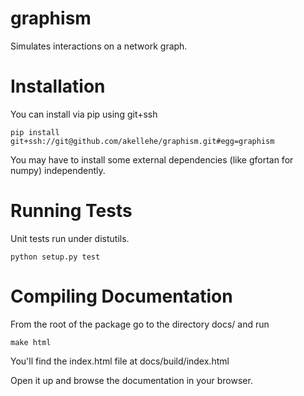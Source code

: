 graphism
========

Simulates interactions on a network graph.

Installation
============

You can install via pip using git+ssh

`pip install git+ssh://git@github.com/akellehe/graphism.git#egg=graphism`

You may have to install some external dependencies (like gfortan for numpy) independently.

Running Tests
=============

Unit tests run under distutils.

`python setup.py test`


Compiling Documentation
=======================

From the root of the package go to the directory docs/ and run 

`make html`

You'll find the index.html file at docs/build/index.html

Open it up and browse the documentation in your browser.

